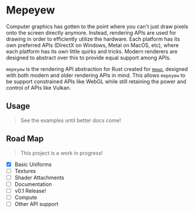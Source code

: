 # Mepeyew

Computer graphics has gotten to the point where you can't just draw pixels onto
the screen directly anymore.
Instead, rendering APIs are used for drawing in order to efficiently utilize the hardware.
Each platform has its own preferred APIs (DirectX on Windows, Metal on
MacOS, etc), where each platform has its own little quirks and tricks.
Modern renderers are designed to abstract over this to provide equal support among APIs.

`mepeyew` is the rendering API abstraction for Rust created for [`mewo`](https://github.com/davnotdev/mewo),
designed with both modern and older rendering APIs in mind.
This allows `mepeyew` to be support constrained APIs like WebGL while still
retaining the power and control of APIs like Vulkan.

## Usage

> See the examples until better docs come!

## Road Map

> This project is a work in progress!

- [x] Basic Uniforms
- [ ] Textures
- [ ] Shader Attachments
- [ ] Documentation
- [ ] v0.1 Release!
- [ ] Compute
- [ ] Other API support
